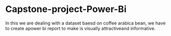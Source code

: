 # Capstone-project-Power-Bi
In this we are dealing with a dataset baesd on coffee arabica bean, we have to create apower bi report to make is visually attractiveand informative. 
